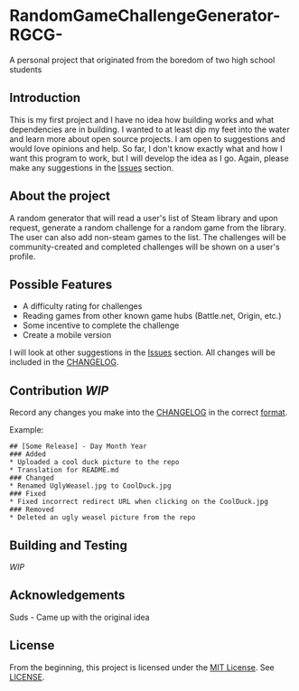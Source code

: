 # RandomGameChallengeGenerator-RGCG-
A personal project that originated from the boredom of two high school students

## Introduction
This is my first project and I have no idea how building works and what dependencies are in building. I wanted to at least dip my feet into the water and learn more about open source projects. I am open to suggestions and would love opinions and help. So far, I don't know exactly what and how I want this program to work, but I will develop the idea as I go. Again, please make any suggestions in the [Issues](https://github.com/mrbeezwax/RandomGameChallengeGenerator-RGCG-/issues) section.

## About the project
A random generator that will read a user's list of Steam library and upon request, generate a random challenge for a random game from the library. The user can also add non-steam games to the list. The challenges will be community-created and completed challenges will be shown on a user's profile.

## Possible Features
* A difficulty rating for challenges
* Reading games from other known game hubs (Battle.net, Origin, etc.)
* Some incentive to complete the challenge
* Create a mobile version

I will look at other suggestions in the [Issues](https://github.com/mrbeezwax/RandomGameChallengeGenerator-RGCG-/issues) section. All changes will be included in the [CHANGELOG](CHANGELOG.md).

## Contribution *WIP*
Record any changes you make into the [CHANGELOG](CHANGELOG.md) in the correct [format](http://keepachangelog.com/).

Example:
```
## [Some Release] - Day Month Year
### Added
* Uploaded a cool duck picture to the repo
* Translation for README.md
### Changed
* Renamed UglyWeasel.jpg to CoolDuck.jpg
### Fixed
* Fixed incorrect redirect URL when clicking on the CoolDuck.jpg
### Removed
* Deleted an ugly weasel picture from the repo
```

## Building and Testing
*WIP*

## Acknowledgements
Suds - Came up with the original idea

## License
From the beginning, this project is licensed under the [MIT License](https://tldrlegal.com/license/mit-license).
See [LICENSE](LICENSE.md).
